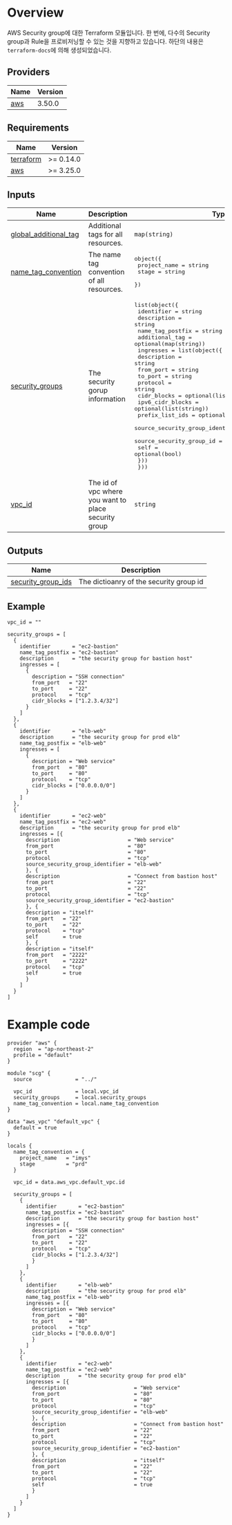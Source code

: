 # Overview

AWS Security group에 대한 Terraform 모듈입니다. 한 번에, 다수의 Security group과 Rule을 프로비저닝할 수 있는 것을 지향하고 있습니다. 하단의 내용은 `terraform-docs`에 의해 생성되었습니다.

<!-- BEGIN_TF_DOCS -->
## Providers

| Name | Version |
|------|---------|
| <a name="provider_aws"></a> [aws](#provider\_aws) | 3.50.0 |

## Requirements

| Name | Version |
|------|---------|
| <a name="requirement_terraform"></a> [terraform](#requirement\_terraform) | >= 0.14.0 |
| <a name="requirement_aws"></a> [aws](#requirement\_aws) | >= 3.25.0 |

## Inputs

| Name | Description | Type | Default | Required |
|------|-------------|------|---------|:--------:|
| <a name="input_global_additional_tag"></a> [global\_additional\_tag](#input\_global\_additional\_tag) | Additional tags for all resources. | `map(string)` | `{}` | no |
| <a name="input_name_tag_convention"></a> [name\_tag\_convention](#input\_name\_tag\_convention) | The name tag convention of all resources. | <pre>object({<br>    project_name = string<br>    stage        = string<br>  })</pre> | <pre>{<br>  "project_name": "tf",<br>  "stage": "poc"<br>}</pre> | no |
| <a name="input_security_groups"></a> [security\_groups](#input\_security\_groups) | The security gorup information | <pre>list(object({<br>    identifier       = string<br>    description      = string<br>    name_tag_postfix = string<br>    additional_tag   = optional(map(string))<br>    ingresses = list(object({<br>      description                      = string<br>      from_port                        = string<br>      to_port                          = string<br>      protocol                         = string<br>      cidr_blocks                      = optional(list(string))<br>      ipv6_cidr_blocks                 = optional(list(string))<br>      prefix_list_ids                  = optional(list(string))<br>      source_security_group_identifier = optional(string)<br>      source_security_group_id         = optional(string)<br>      self                             = optional(bool)<br>    }))<br>  }))</pre> | n/a | yes |
| <a name="input_vpc_id"></a> [vpc\_id](#input\_vpc\_id) | The id of vpc where you want to place security group | `string` | n/a | yes |

## Outputs

| Name | Description |
|------|-------------|
| <a name="output_security_group_ids"></a> [security\_group\_ids](#output\_security\_group\_ids) | The dictioanry of the security group id |

## Example
```hcl
vpc_id = ""

security_groups = [
  {
    identifier       = "ec2-bastion"
    name_tag_postfix = "ec2-bastion"
    description      = "the security group for bastion host"
    ingresses = [
      {
        description = "SSH connection"
        from_port   = "22"
        to_port     = "22"
        protocol    = "tcp"
        cidr_blocks = ["1.2.3.4/32"]
      }
    ]
  },
  {
    identifier       = "elb-web"
    description      = "the security group for prod elb"
    name_tag_postfix = "elb-web"
    ingresses = [
      {
        description = "Web service"
        from_port   = "80"
        to_port     = "80"
        protocol    = "tcp"
        cidr_blocks = ["0.0.0.0/0"]
      }
    ]
  },
  {
    identifier       = "ec2-web"
    name_tag_postfix = "ec2-web"
    description      = "the security group for prod elb"
    ingresses = [{
      description                      = "Web service"
      from_port                        = "80"
      to_port                          = "80"
      protocol                         = "tcp"
      source_security_group_identifier = "elb-web"
      }, {
      description                      = "Connect from bastion host"
      from_port                        = "22"
      to_port                          = "22"
      protocol                         = "tcp"
      source_security_group_identifier = "ec2-bastion"
      }, {
      description = "itself"
      from_port   = "22"
      to_port     = "22"
      protocol    = "tcp"
      self        = true
      }, {
      description = "itself"
      from_port   = "2222"
      to_port     = "2222"
      protocol    = "tcp"
      self        = true
      }
    ]
  }
]
```
<!-- END_TF_DOCS -->

# Example code

```hcl
provider "aws" {
  region  = "ap-northeast-2"
  profile = "default"
}

module "scg" {
  source              = "../"

  vpc_id              = local.vpc_id
  security_groups     = local.security_groups
  name_tag_convention = local.name_tag_convention
}

data "aws_vpc" "default_vpc" {
  default = true
}

locals {
  name_tag_convention = {
    project_name   = "imys"
    stage          = "prd"
  }

  vpc_id = data.aws_vpc.default_vpc.id

  security_groups = [
    {
      identifier       = "ec2-bastion"
      name_tag_postfix = "ec2-bastion"
      description      = "the security group for bastion host"
      ingresses = [{
        description = "SSH connection"
        from_port   = "22"
        to_port     = "22"
        protocol    = "tcp"
        cidr_blocks = ["1.2.3.4/32"]
        }
      ]
    },
    {
      identifier       = "elb-web"
      description      = "the security group for prod elb"
      name_tag_postfix = "elb-web"
      ingresses = [{
        description = "Web service"
        from_port   = "80"
        to_port     = "80"
        protocol    = "tcp"
        cidr_blocks = ["0.0.0.0/0"]
        }
      ]
    },
    {
      identifier       = "ec2-web"
      name_tag_postfix = "ec2-web"
      description      = "the security group for prod elb"
      ingresses = [{
        description                      = "Web service"
        from_port                        = "80"
        to_port                          = "80"
        protocol                         = "tcp"
        source_security_group_identifier = "elb-web"
        }, {
        description                      = "Connect from bastion host"
        from_port                        = "22"
        to_port                          = "22"
        protocol                         = "tcp"
        source_security_group_identifier = "ec2-bastion"
        }, {
        description                      = "itself"
        from_port                        = "22"
        to_port                          = "22"
        protocol                         = "tcp"
        self                             = true
        }
      ]
    }
  ]
}
```